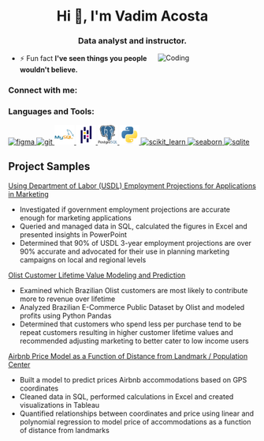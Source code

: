 <h1 align="center">Hi 👋, I'm Vadim Acosta</h1>
<h3 align="center">Data analyst and instructor.</h3>
<img align="right" alt="Coding" width="200" src="https://uploads-ssl.webflow.com/5c19100c2b50073e6ee69da1/60d35967a853a1b14851703b_All%20the%20data%20(1).gif">

- ⚡ Fun fact **I've seen things you people wouldn't believe.**

<h3 align="left">Connect with me:</h3>
<p align="left">
</p>

<h3 align="left">Languages and Tools:</h3>
<p align="left"> <a href="https://www.figma.com/" target="_blank" rel="noreferrer"> <img src="https://www.vectorlogo.zone/logos/figma/figma-icon.svg" alt="figma" width="40" height="40"/> </a> <a href="https://git-scm.com/" target="_blank" rel="noreferrer"> <img src="https://www.vectorlogo.zone/logos/git-scm/git-scm-icon.svg" alt="git" width="40" height="40"/> </a> <a href="https://www.mysql.com/" target="_blank" rel="noreferrer"> <img src="https://raw.githubusercontent.com/devicons/devicon/master/icons/mysql/mysql-original-wordmark.svg" alt="mysql" width="40" height="40"/> </a> <a href="https://pandas.pydata.org/" target="_blank" rel="noreferrer"> <img src="https://raw.githubusercontent.com/devicons/devicon/2ae2a900d2f041da66e950e4d48052658d850630/icons/pandas/pandas-original.svg" alt="pandas" width="40" height="40"/> </a> <a href="https://www.postgresql.org" target="_blank" rel="noreferrer"> <img src="https://raw.githubusercontent.com/devicons/devicon/master/icons/postgresql/postgresql-original-wordmark.svg" alt="postgresql" width="40" height="40"/> </a> <a href="https://www.python.org" target="_blank" rel="noreferrer"> <img src="https://raw.githubusercontent.com/devicons/devicon/master/icons/python/python-original.svg" alt="python" width="40" height="40"/> </a> <a href="https://scikit-learn.org/" target="_blank" rel="noreferrer"> <img src="https://upload.wikimedia.org/wikipedia/commons/0/05/Scikit_learn_logo_small.svg" alt="scikit_learn" width="40" height="40"/> </a> <a href="https://seaborn.pydata.org/" target="_blank" rel="noreferrer"> <img src="https://seaborn.pydata.org/_images/logo-mark-lightbg.svg" alt="seaborn" width="40" height="40"/> </a> <a href="https://www.sqlite.org/" target="_blank" rel="noreferrer"> <img src="https://www.vectorlogo.zone/logos/sqlite/sqlite-icon.svg" alt="sqlite" width="40" height="40"/> </a> </p>


## Project Samples

[Using Department of Labor (USDL) Employment Projections for Applications in Marketing](https://www.youtube.com/watch?v=ASMtLczRQfQ&t=35s)
* Investigated if government employment projections are accurate enough for marketing applications
* Queried and managed data in SQL, calculated the figures in Excel and presented insights in PowerPoint
* Determined that 90% of USDL 3-year employment projections are over 90% accurate and advocated for their use in planning marketing campaigns on local and regional levels

[Olist Customer Lifetime Value Modeling and Prediction](https://github.com/VadimAcosta/capstone_3_brazil/blob/master/brazil_olist_capstone3.pdf)
* Examined which Brazilian Olist customers are most likely to contribute more to revenue over lifetime
* Analyzed Brazilian E-Commerce Public Dataset by Olist and modeled profits using Python Pandas
* Determined that customers who spend less per purchase tend to be repeat customers resulting in higher customer lifetime values and recommended adjusting marketing to better cater to low income users

[Airbnb Price Model as a Function of Distance from Landmark / Population Center](https://github.com/VadimAcosta/airbnb/blob/master/airbnb_pesentation_110819.pdf)
* Built a model to predict prices Airbnb accommodations based on GPS coordinates
* Cleaned data in SQL, performed calculations in Excel and created visualizations in Tableau
* Quantified relationships between coordinates and price using linear and polynomial regression to model price of accommodations as a function of distance from landmarks

<!--
**VadimAcosta/VadimAcosta** is a ✨ _special_ ✨ repository because its `README.md` (this file) appears on your GitHub profile.

Here are some ideas to get you started:

- 🔭 I’m currently working on ...
- 🌱 I’m currently learning ...
- 👯 I’m looking to collaborate on ...
- 🤔 I’m looking for help with ...
- 💬 Ask me about ...
- 📫 How to reach me: ...
- 😄 Pronouns: ...
- ⚡ Fun fact: ...
-->
